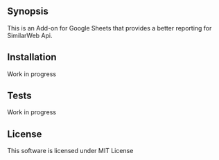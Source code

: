 ## Synopsis

This is an Add-on for Google Sheets that provides a better reporting for
SimilarWeb Api.

## Installation

Work in progress

## Tests

Work in progress

## License

This software is licensed under MIT License
